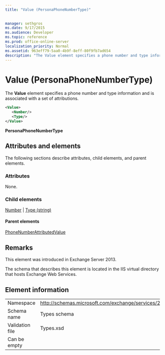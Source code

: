 ```yaml
---
title: "Value (PersonaPhoneNumberType)"
 
 
manager: sethgros
ms.date: 9/17/2015
ms.audience: Developer
ms.topic: reference
ms.prod: office-online-server
localization_priority: Normal
ms.assetid: 963eff79-5aa0-4b9f-8eff-80f9fb7ad654
description: "The Value element specifies a phone number and type information and is associated with a set of attributions."
---
```


# Value (PersonaPhoneNumberType)

The **Value** element specifies a phone number and type information and is associated with a set of attributions. 
  
```XML
<Value>
   <Number/>
   <Type/>
</Value>
```

 **PersonaPhoneNumberType**
## Attributes and elements

The following sections describe attributes, child elements, and parent elements.
  
### Attributes

None.
  
### Child elements

[Number](number.md) | [Type (string)](type-string.md)
  
#### Parent elements

[PhoneNumberAttributedValue](phonenumberattributedvalue.md)
  
## Remarks

This element was introduced in Exchange Server 2013.
  
The schema that describes this element is located in the IIS virtual directory that hosts Exchange Web Services.
  
## Element information

|||
|:-----|:-----|
|Namespace  <br/> |http://schemas.microsoft.com/exchange/services/2006/types  <br/> |
|Schema name  <br/> |Types schema  <br/> |
|Validation file  <br/> |Types.xsd  <br/> |
|Can be empty  <br/> ||
   

